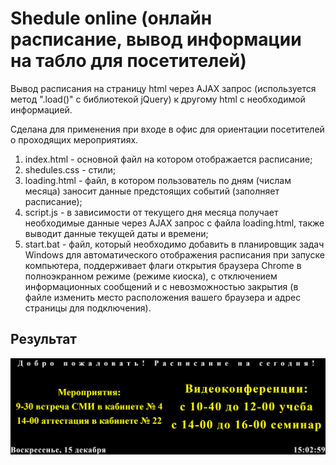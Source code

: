 # Shedule online (онлайн расписание, вывод информации на табло для посетителей)

Вывод расписания на страницу html через AJAX запрос (используется метод ".load()" с библиотекой jQuery) к другому html с необходимой информацией.

Сделана для применения при входе в офис для ориентации посетителей о проходящих мероприятиях.

1. index.html - основной файл на котором отображается расписание;
2. shedules.css - стили;
3. loading.html - файл, в котором пользователь по дням (числам месяца) заносит данные предстоящих событий (заполняет расписание);
4. script.js - в зависимости от текущего дня месяца получает необходимые данные через AJAX запрос с файла loading.html, также выводит данные текущей даты и времени;
5. start.bat - файл, который необходимо добавить в планировщик задач Windows для автоматического отображения расписания при запуске компьютера, поддерживает флаги открытия браузера Chrome в полноэкранном режиме (режиме киоска), с отключением информационных сообщений и с невозможностью закрытия (в файле изменить место расположения вашего браузера и адрес страницы для подключения).

## Результат 
![Пример отрисовки страницы](https://github.com/bagvi/online_shedules/blob/master/shedule.png)

